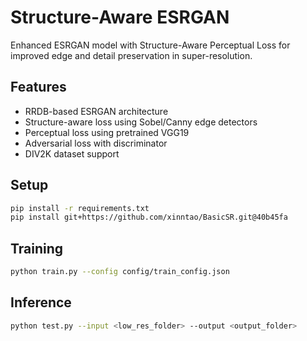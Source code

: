 # Structure-Aware ESRGAN

Enhanced ESRGAN model with Structure-Aware Perceptual Loss for improved edge and detail preservation in super-resolution.

## Features
- RRDB-based ESRGAN architecture
- Structure-aware loss using Sobel/Canny edge detectors
- Perceptual loss using pretrained VGG19
- Adversarial loss with discriminator
- DIV2K dataset support

## Setup

```bash
pip install -r requirements.txt
pip install git+https://github.com/xinntao/BasicSR.git@40b45fa
```

## Training

```bash
python train.py --config config/train_config.json
```

## Inference

```bash
python test.py --input <low_res_folder> --output <output_folder>
```
